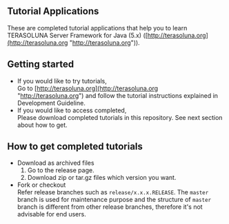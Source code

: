 ## Tutorial Applications
These are completed tutorial applications that help you to learn TERASOLUNA Server Framework for Java (5.x) ([http://terasoluna.org](http://terasoluna.org "http://terasoluna.org")).

## Getting started
* If you would like to try tutorials,  
    Go to [http://terasoluna.org](http://terasoluna.org "http://terasoluna.org") and follow the tutorial instructions explained in Development Guideline.
* If you would like to access completed,  
    Please download completed tutorials in this repository. See next section about how to get.

## How to get completed tutorials
* Download as archived files
    1. Go to the release page.
    1. Download zip or tar.gz files which version you want.
* Fork or checkout  
    Refer release branches such as ``release/x.x.x.RELEASE``.
    The ``master`` branch is used for maintenance purpose and the structure of ``master`` branch is different from other release branches, therefore it's not advisable for end users.
